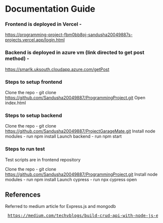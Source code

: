 
# Documentation Guide
### Frontend is deployed in Vercel -
https://programming-project-fbm0bb8pj-sandusha20049887s-projects.vercel.app/login.html

### Backend is deployed in azure vm (link directed to get post method) -
https://smarlk.uksouth.cloudapp.azure.com/getPost

### Steps to setup frontend

Clone the repo - git clone https://github.com/Sandusha20049887/ProgrammingProject.git
Open index.html

### Steps to setup backend

Clone the repo - git clone https://github.com/Sandusha20049887/ProjectGarageMate.git
Install node modules - run npm install
Launch backend - run npm start

### Steps to run test
Test scripts are in frontend repository

Clone the repo - git clone https://github.com/Sandusha20049887/ProgrammingProject.git
Install node modules - run npm install
Launch cypress - run npx cypress open

## References
Referred to medium article for Express.js and mongodb <pre>
https://medium.com/techvblogs/build-crud-api-with-node-js-express-and-mongodb-e3aa58da3915</pre>
